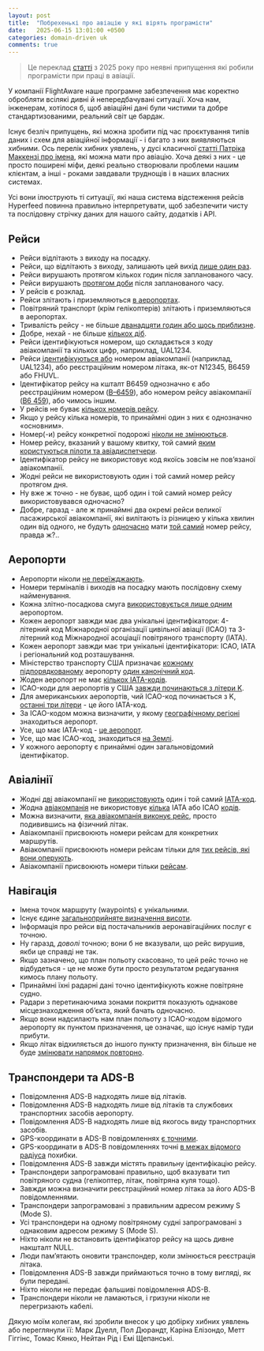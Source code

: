 ```yaml
---
layout: post
title:  "Побрехенькі про авіацію у які вірять програмісти"
date:   2025-06-15 13:01:00 +0500
categories: domain-driven uk
comments: true
---
```


> Це переклад [статті](https://flightaware.engineering/falsehoods-programmers-believe-about-aviation/) з 2025 року про неявні припущення які робили програмісти при праці в авіації.


У компанії FlightAware наше програмне забезпечення має коректно обробляти всілякі дивні й непередбачувані ситуації. Хоча нам, інженерам, хотілося б, щоб авіаційні дані були чистими та добре стандартизованими, реальний світ це бардак.

Існує безліч припущень, які можна зробити під час проєктування типів даних і схем для авіаційної інформації - і багато з них виявляються хибними. Ось перелік хибних уявлень, у дусі класичної [статті Патріка Маккензі про імена](https://kant2002.github.io/domain-driven/uk/2025/06/14/falsehoods-programmer-believe-about-names.html), які можна мати про авіацію. Хоча деякі з них - це просто поширені міфи, деякі реально створювали проблеми нашим клієнтам, а інші - роками завдавали труднощів і в наших власних системах.

<!--more-->

Усі вони ілюструють ті ситуації, які наша система відстеження рейсів Hyperfeed повинна правильно інтерпретувати, щоб забезпечити чисту та послідовну стрічку даних для нашого сайту, додатків і API.

## Рейси

- Рейси відлітають з виходу на посадку.
- Рейси, що відлітають з виходу, залишають цей вихід [лише один раз](https://www.flightaware.com/live/flight/AFR1/history/20250514/2040Z/KJFK/LFPG?ref=flightaware.engineering).
- Рейси вирушають протягом кількох годин після запланованого часу.
- Рейси вирушають [протягом доби](https://www.flightaware.com/live/flight/PDT5965/history/20250508/2224Z/KCHO/KCLT?ref=flightaware.engineering) після запланованого часу.
- У рейсів є розклад.
- Рейси злітають і приземляються [в аеропортах](https://www.flightaware.com/live/flight/N144NE/history/20250518/1747Z/KPSM/L%2042.98589%20-71.12891?ref=flightaware.engineering).
- Повітряний транспорт (крім гелікоптерів) злітають і приземляються в аеропортах.
- Тривалість рейсу - не більше [дванадцяти годин або щось приблизне](https://www.flightaware.com/live/flight/SIA21/history/20250516/1345Z/KEWR/WSSS?ref=flightaware.engineering).
- Добре, нехай - не більше [кількох діб](https://www.flightaware.com/live/flight/HBAL812/history/20190717/1738Z?ref=flightaware.engineering).
- Рейси ідентифікуються номером, що складається з коду авіакомпанії та кількох цифр, наприклад, UAL1234.
- Рейси [ідентифікуються або](https://www.flightaware.com/live/flight/C6031/history/20250521/1752Z/KBID/KFMH?ref=flightaware.engineering) номером авіакомпанії (наприклад, UAL1234), або реєстраційним номером літака, як-от N12345, B6459 або FHUVL.
- Ідентифікатор рейсу на кшталт B6459 однозначно є або реєстраційним номером ([B–6459](https://www.flightaware.com/live/flight/B6459?ref=flightaware.engineering)), або номером рейсу авіакомпанії ([B6 459](https://www.flightaware.com/live/flight/JBU459?ref=flightaware.engineering)), або чимось іншим.
- У рейсів не буває [кількох номерів рейсу](https://en.wikipedia.org/wiki/Change_of_gauge_(aviation)?ref=flightaware.engineering).
- Якщо у рейсу кілька номерів, то принаймні один з них є однозначно «основним».
- Номер(-и) рейсу конкретної подорожі [ніколи не змінюються](https://web.archive.org/web/20230328124705/https://community.southwest.com/t5/Blog/The-Science-behind-Flight-Numbers/ba-p/42760).
- Номер рейсу, вказаний у вашому квитку, той самий [яким користуються пілоти та авіадиспетчери](https://www.eurocontrol.int/service/call-sign-similarity-service?ref=flightaware.engineering).
- Ідентифікатор рейсу не використовує код якоїсь зовсім не пов’язаної авіакомпанії.
- Жодні рейси не використовують один і той самий номер рейсу протягом дня.
- Ну вже ж точно - не буває, щоб один і той самий номер рейсу використовувався одночасно?
- Добре, гаразд - але ж принаймні два окремі рейси великої пасажирської авіакомпанії, які вилітають із різницею у кілька хвилин один від одного, не будуть [одночасно](https://www.flightaware.com/live/flight/AAL2586/history/20250509/1935Z/TBPB/KCLT?ref=flightaware.engineering) мати [той самий](https://www.flightaware.com/live/flight/AAL2586/history/20250508/1935Z/TBPB/KCLT?ref=flightaware.engineering) номер рейсу, правда ж?..

## Аеропорти

- Аеропорти ніколи [не переїжджають](https://en.wikipedia.org/wiki/Atat%C3%BCrk_Airport?ref=flightaware.engineering#Closure).
- Номери терміналів і виходів на посадку мають послідовну схему найменування.
- Кожна злітно-посадкова смуга [використовується лише одним](https://en.wikipedia.org/wiki/Atat%C3%BCrk_Airport?ref=flightaware.engineering#Closure) аеропортом.
- Кожен аеропорт завжди має два унікальні ідентифікатори: 4-літерний код Міжнародної організації цивільної авіації (ICAO) та 3-літерний код Міжнародної асоціації повітряного транспорту (IATA).
- Кожен аеропорт завжди має три унікальні ідентифікатори: ICAO, IATA і регіональний код розташування.
- Міністерство транспорту США призначає [кожному підпорядкованому](https://www.faa.gov/air_traffic/flight_info/aeronav/aero_data/loc_id_search/Encodes_Decodes/?ref=flightaware.engineering) аеропорту [один канонічний код](https://www.bts.gov/topics/airlines-and-airports/world-airport-codes?ref=flightaware.engineering).
- Жоден аеропорт не має [кількох IATA-кодів](https://en.wikipedia.org/wiki/EuroAirport_Basel_Mulhouse_Freiburg?ref=flightaware.engineering).
- ICAO-коди для аеропортів у США [завжди починаються з літери K](https://www.flightaware.com/live/airport/PANC?ref=flightaware.engineering).
- Для американських аеропортів, чий ICAO-код починається з K, [останні три літери](https://en.wikipedia.org/wiki/McClellan%E2%80%93Palomar_Airport?ref=flightaware.engineering) - це його IATA-код.
- За ICAO-кодом можна визначити, у якому [географічному регіоні](https://www.flightaware.com/live/airport/NZIR?ref=flightaware.engineering) знаходиться аеропорт.
- Усе, що має IATA-код - [це аеропорт](https://en.wikipedia.org/wiki/List_of_IATA-indexed_railway_stations,_bus_stations_and_ferry_terminals?ref=flightaware.engineering).
- Усе, що має ICAO-код, знаходиться [на Землі](https://en.wikipedia.org/wiki/Jezero_(crater)?ref=flightaware.engineering).
- У кожного аеропорту є принаймні один загальновідомий ідентифікатор.

## Авіалінії

- Жодні [дві](https://en.wikipedia.org/wiki/SkyJet_Airlines?ref=flightaware.engineering) авіакомпанії не [використовують](https://en.wikipedia.org/wiki/Euroavia_Airlines?ref=flightaware.engineering) один і той самий [IATA-код](https://en.wikipedia.org/wiki/Airline_codes?ref=flightaware.engineering#IATA_airline_designator).
- Жодна [авіакомпанія](https://en.wikipedia.org/wiki/EasyJet_UK?ref=flightaware.engineering) не використовує [кілька](https://en.wikipedia.org/wiki/EasyJet_Europe?ref=flightaware.engineering) IATA або ICAO [кодів](https://en.wikipedia.org/wiki/EasyJet_Switzerland?ref=flightaware.engineering).
- Можна визначити, [яка авіакомпанія виконує рейс](https://en.wikipedia.org/wiki/Aircraft_lease?ref=flightaware.engineering#Wet_lease), просто подивившись на фізичний літак.
- Авіакомпанії присвоюють номери рейсам для конкретних маршрутів.
- Авіакомпанії присвоюють номери рейсам тільки для [тих рейсів, які вони оперують](https://en.wikipedia.org/wiki/Codeshare_agreement?ref=flightaware.engineering).
- Авіакомпанії присвоюють номери тільки [рейсам](https://www.flyertalk.com/forum/air-france-frequence-plus/1325488-how-fly-mlh-bsl.html?ref=flightaware.engineering).

## Навігація

- Імена точок маршруту (waypoints) є унікальними.
- Існує єдине [загальноприйняте визначення висоти](https://en.wikipedia.org/wiki/Altitude?ref=flightaware.engineering#In_aviation).
- Інформація про рейси від постачальників аеронавігаційних послуг є точною.
- Ну гаразд, *доволі* точною; вони б не вказували, що рейс вирушив, якби це справді не так.
- Якщо зазначено, що план польоту скасовано, то цей рейс точно не відбудеться - це не може бути просто результатом редагування кимось плану польоту.
- Принаймні їхні радарні дані точно ідентифікують кожне повітряне судно.
- Радари з перетинаючима зонами покриття показують однакове місцезнаходження об’єкта, який бачать одночасно.
- Якщо вони надсилають нам план польоту з ICAO-кодом відомого аеропорту як пунктом призначення, це означає, що існує намір туди прибути.
- Якщо літак відхиляється до іншого пункту призначення, він більше не буде [змінювати напрямок повторно](https://www.flightaware.com/live/flight/AAL1372/history/20250516/1410Z/KMIA/KRIC?ref=flightaware.engineering).

## Транспондери та ADS-B

- Повідомлення ADS-B надходять лише від літаків.
- Повідомлення ADS-B надходять лише від літаків та службових транспортних засобів аеропорту.
- Повідомлення ADS-B надходять лише від якогось виду транспортних засобів.
- GPS-координати в ADS-B повідомленнях [є точними](https://en.wikipedia.org/wiki/Dilution_of_precision_(navigation)?ref=flightaware.engineering).
- GPS-координати в ADS-B повідомленнях точні [в межах відомого радіуса](https://en.wikipedia.org/wiki/Spoofing_attack?ref=flightaware.engineering#Global_navigation_satellite_system_spoofing) похибки.
- Повідомлення ADS-B завжди містять правильну ідентифікацію рейсу.
- Транспондери запрограмовані правильно, щоб вказувати тип повітряного судна (гелікоптер, літак, повітряна куля тощо).
- Завжди можна визначити реєстраційний номер літака за його ADS-B повідомленнями.
- Транспондери запрограмовані з правильним адресом режиму S (Mode S).
- Усі транспондери на одному повітряному судні запрограмовані з однаковим адресом режиму S (Mode S).
- Ніхто ніколи не встановить ідентифікатор рейсу на щось дивне накшталт NULL.
- Люди пам’ятають оновити транспондер, коли змінюється реєстрація літака.
- Повідомлення ADS-B завжди приймаються точно в тому вигляді, як були передані.
- Ніхто ніколи не передає фальшиві повідомлення ADS-B.
- Транспондери ніколи не ламаються, і гризуни ніколи не перегризають кабелі.

Дякую моїм колегам, які зробили внесок у цю добірку хибних уявлень або переглянули її: Марк Дуелл, Пол Дюрандт, Каріна Елізондо, Метт Гіггінс, Томас Кянко, Нейтан Рід і Емі Щепанські.

